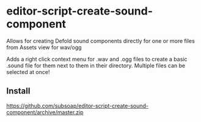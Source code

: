 # editor-script-create-sound-component
Allows for creating Defold sound components directly for one or more files from Assets view for wav/ogg

Adds a right click context menu for .wav and .ogg files to create a basic .sound file for them next to them in their directory. Multiple files can be selected at once!


## Install

https://github.com/subsoap/editor-script-create-sound-component/archive/master.zip

